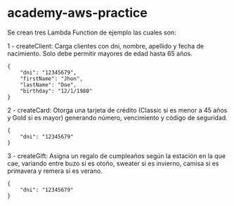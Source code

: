 # academy-aws-practice

Se crean tres Lambda Function de ejemplo las cuales son:

1 - createClient: Carga clientes con dni, nombre, apellido y fecha de nacimiento. Solo debe permitir mayores de edad hasta 65 años.

    {
        "dni": "12345679",
        "firstName": "Jhon",
        "lastName": "Doe",
        "birthday": "12/1/1980"
    }    

2 - createCard: Otorga una tarjeta de crédito (Classic si es menor a 45 años y Gold si es mayor) generando número, vencimiento y código de seguridad.

    {
        "dni": "12345679"
    }

3 - createGift: Asigna un regalo de cumpleaños según la estación en la que cae, variando entre buzo si es otoño, sweater si es invierno, camisa si es primavera y remera si es verano.

    {
        "dni": "12345679"
    }